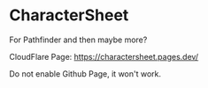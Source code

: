# CharacterSheet
For Pathfinder and then maybe more?

CloudFlare Page: https://charactersheet.pages.dev/

Do not enable Github Page, it won't work.
